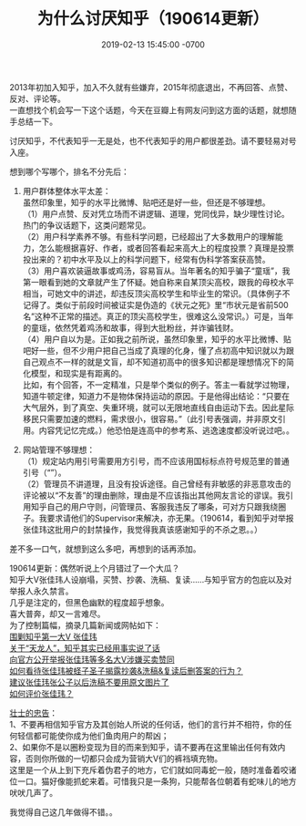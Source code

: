 ﻿---
layout: post
title:  "为什么讨厌知乎（190614更新）"
date:   2019-02-13 15:45:00 -0700
categories: reviews
---
2013年初加入知乎，加入不久就有些嫌弃，2015年彻底退出，不再回答、点赞、反对、评论等。  
一直想找个机会写一下这个话题，今天在豆瓣上有网友问到这方面的话题，就想随手总结一下。  
  
讨厌知乎，不代表知乎一无是处，也不代表知乎的用户都很差劲。请不要轻易对号入座。  
  
想到哪个写哪个，排名不分先后：  
1. 用户群体整体水平太差：  
虽然印象里，知乎的水平比微博、贴吧还是好一些，但还是不够理想。  
（1）用户点赞、反对凭立场而不讲逻辑、道理，党同伐异，缺少理性讨论。热门的争议话题下，这类问题常见。  
（2）用户科学素养不够。有些科学问题，已经超出了大多数用户的理解能力，怎么能根据喜好、作者，或者回答看起来高大上的程度投票？真理是投票投出来的？初中水平及以上的科学问题下，经常有伪科学答案获高赞。  
（3）用户喜欢装逼故事或鸡汤，容易盲从。当年著名的知乎骗子“童瑶”，我第一眼看到她的文章就产生了怀疑。她自称来自某顶尖高校，跟我的母校水平相当，可她文中的讲述，却违反顶尖高校学生和毕业生的常识。（具体例子不记得了。类似于前段时间被证实是伪造的《状元之死》里“市状元是省前500名”这种不正常的描述。真正的顶尖高校学生，很难这么没常识。）可是，当年的童瑶，依然凭着鸡汤和故事，得到大批粉丝，并诈骗钱财。  
（4）用户自以为是。正如我之前所说，虽然印象里，知乎的水平比微博、贴吧好一些，但不少用户把自己当成了真理的化身，懂了点初高中知识就以为跟自己观点不一样的就是文盲，却不知道初高中的很多知识都是理想情况下的简化模型，和现实是有距离的。  
比如，有个回答，不一定精准，只是举个类似的例子。答主一看就学过物理，知道牛顿定律，知道力不是物体保持运动的原因。于是他得出结论：“只要在大气层外，到了真空、失重环境，就可以无限地直线自由运动下去。因此星际移民只需要加速的燃料，需求很小，很容易。”（此引号表强调，并非原文引用。内容凭记忆完成。）他恐怕是连高中的参考系、逃逸速度都没听说过吧。。  
  
2. 网站管理不够理想：  
（1）规定站内用引号需要用方引号，而不应该用国标标点符号规范里的普通引号（“”）。  
（2）管理员不讲道理，且没有投诉途径。自己曾经有非敏感的非恶意攻击的评论被以“不友善”的理由删除，理由是不应该指出其他网友言论的谬误。我引用知乎自己的用户守则，问管理员、客服我违反了哪条，可对方只跟我绕圈子。我要求请他们的Supervisor来解决，亦无果。（190614，看到知乎对举报张佳玮这批用户的封禁操作，我觉得我真该感谢知乎的不杀之恩。。）  
  
差不多一口气，就想到这么多吧，再想到的话再添加。
  
190614更新：偶然听说上个月错过了一个大瓜？  
知乎大V张佳玮人设崩塌，买赞、抄袭、洗稿、复读……与知乎官方的包庇以及对举报人永久禁言。  
几乎是注定的，但黑色幽默的程度超乎想象。  
喜大普奔，却又一言难尽。  
为了控制篇幅，摘录几篇新闻或网帖如下：  
[围剿知乎第一大V 张佳玮](https://t.cj.sina.com.cn/articles/view/2001365865/774a6b6901900gfud?sudaref=www.google.com&display=0&retcode=0 "围剿知乎第一大V 张佳玮")  
[关于“天龙人”，知乎其实已经用事实说了话](https://3g.163.com/dy/article/EFQFVPIO0511BE1V.html "关于“天龙人”，知乎其实已经用事实说了话")  
[向官方公开举报张佳玮等多名大V涉嫌买卖赞同](https://zhuanlan.zhihu.com/p/33221876 "向官方公开举报张佳玮等多名大V涉嫌买卖赞同")  
[如何看待张佳玮被蛏子圣子揭露抄袭&洗稿&复读后删答案的行为？](https://www.zhihu.com/question/323388650 "如何看待张佳玮被蛏子圣子揭露抄袭&洗稿&复读后删答案的行为？")  
[建议张佳玮张公子以后洗稿不要用原文图片了](https://zhuanlan.zhihu.com/p/64961459 "建议张佳玮张公子以后洗稿不要用原文图片了")  
[如何评价张佳玮？](https://www.zhihu.com/question/21978525/answer/649754374 "如何评价张佳玮？")  
  
[壮士的忠告](https://www.zhihu.com/question/268719839/answer/341027238 "如何评价云舞空城的“313内容隐藏”事件及网站方面的回应？ - 蛏子圣子的回答")：  
1、不要再相信知乎官方及其创始人所说的任何话，他们的言行并不相符，你的任何轻信都可能使你成为他们鱼肉用户的帮凶；  
2、如果你不是以圈粉变现为目的而来到知乎，请不要再在这里输出任何有效内容，否则你所做的一切都只会成为营销大V们的裤裆填充物。  
这里是一个从上到下充斥着伪君子的地方，它们就如同毒蛇一般，随时准备着咬诸位一口。猫好像能抓蛇来着。可惜我只是一条狗，只能帮各位朝着有蛇味儿的地方吠吠几声了。  
  
我觉得自己这几年做得不错。。  